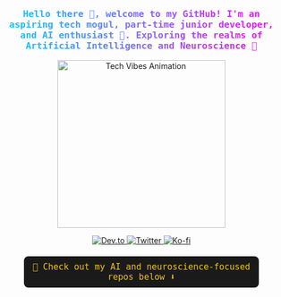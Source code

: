 ###


<h3 align="center" style="font-family: 'Segoe UI', Tahoma, Geneva, Verdana, sans-serif; background: linear-gradient(90deg, #00cfff, #ff00ff); -webkit-background-clip: text; -webkit-text-fill-color: transparent;">
  <samp>
    Hello there 👋, welcome to my GitHub! I'm an aspiring tech mogul, part-time junior developer, and AI enthusiast 🤖. Exploring the realms of Artificial Intelligence and Neuroscience 🔬
  </samp>
</h3>

<p align="center">
  <img width="300" src="https://media1.giphy.com/media/v1.Y2lkPTc5MGI3NjExeTBwOHozMnQxbWEzcWJnMnB4NDE1b25nNTdzcXV2NTUxYXNxMW15aiZlcD12MV9pbnRlcm5hbF9naWZfYnlfaWQmY3Q9Zw/9fSlTJX91jWcvDvDsK/giphy.gif" alt="Tech Vibes Animation">
</p>

<p align="center">
  <a href="https://dev.to/kalyanamdewri" target="_blank">
    <img src="https://img.icons8.com/windows/32/ffffff/dev.png" alt="Dev.to">
  </a>
  <a href="https://twitter.com/kalyanamdewri" target="_blank">
    <img src="https://img.icons8.com/material-outlined/32/ffffff/twitter.png" alt="Twitter">
  </a>
  <a href="https://ko-fi.com/kalyanamdewri" target="_blank">
    <img src="https://img.icons8.com/pastel-glyph/32/ffffff/like--v1.png" alt="Ko-fi">
  </a>
</p>

<div align="center" style="padding: 10px; margin: 20px auto; max-width: 400px; background-color: #1a1a1a; border-radius: 8px;">
  <samp style="color: #f1c40f; font-size: 1.1em;">
    🚀 Check out my AI and neuroscience-focused repos below ⬇️
  </samp>
</div>
